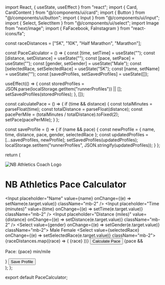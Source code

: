 import React, { useState, useEffect } from "react";
import { Card, CardContent } from "@/components/ui/card";
import { Button } from "@/components/ui/button";
import { Input } from "@/components/ui/input";
import { Select, SelectItem } from "@/components/ui/select";
import Image from "next/image";
import { FaFacebook, FaInstagram } from "react-icons/fa";

const raceDistances = ["5K", "10K", "Half Marathon", "Marathon"];

const PaceCalculator = () => {
  const [time, setTime] = useState("");
  const [distance, setDistance] = useState("");
  const [pace, setPace] = useState("");
  const [gender, setGender] = useState("Male");
  const [selectedRace, setSelectedRace] = useState("5K");
  const [name, setName] = useState("");
  const [savedProfiles, setSavedProfiles] = useState([]);

  useEffect(() => {
    const storedProfiles = JSON.parse(localStorage.getItem("runnerProfiles")) || [];
    setSavedProfiles(storedProfiles);
  }, []);

  const calculatePace = () => {
    if (time && distance) {
      const totalMinutes = parseFloat(time);
      const totalDistance = parseFloat(distance);
      const pacePerMile = (totalMinutes / totalDistance).toFixed(2);
      setPace(pacePerMile);
    }
  };

  const saveProfile = () => {
    if (name && pace) {
      const newProfile = { name, time, distance, pace, gender, selectedRace };
      const updatedProfiles = [...savedProfiles, newProfile];
      setSavedProfiles(updatedProfiles);
      localStorage.setItem("runnerProfiles", JSON.stringify(updatedProfiles));
    }
  };

  return (
    <div className="p-6 max-w-lg mx-auto text-center">
      <Image src="/mnt/data/image.png" alt="NB Athletics Coach Logo" width={150} height={150} className="mx-auto mb-4" />
      <h1 className="text-2xl font-bold mb-4">NB Athletics Pace Calculator</h1>
      <Card>
        <CardContent>
          <Input placeholder="Name" value={name} onChange={(e) => setName(e.target.value)} className="mb-2" />
          <Input placeholder="Time (minutes)" value={time} onChange={(e) => setTime(e.target.value)} className="mb-2" />
          <Input placeholder="Distance (miles)" value={distance} onChange={(e) => setDistance(e.target.value)} className="mb-2" />
          <Select value={gender} onChange={(e) => setGender(e.target.value)} className="mb-2">
            <SelectItem value="Male">Male</SelectItem>
            <SelectItem value="Female">Female</SelectItem>
          </Select>
          <Select value={selectedRace} onChange={(e) => setSelectedRace(e.target.value)} className="mb-2">
            {raceDistances.map((race) => (
              <SelectItem key={race} value={race}>{race}</SelectItem>
            ))}
          </Select>
          <Button onClick={calculatePace} className="w-full mb-2">Calculate Pace</Button>
          {pace && <p className="text-lg">Pace: {pace} min/mile</p>}
          <Button onClick={saveProfile} className="w-full mt-2">Save Profile</Button>
        </CardContent>
      </Card>
      <div className="flex justify-center gap-4 mt-4">
        <a href="https://www.facebook.com/profile.php?id=61571612726559" target="_blank" rel="noopener noreferrer" className="text-blue-600 text-2xl">
          <FaFacebook />
        </a>
        <a href="https://www.instagram.com/nbathleticscoach/" target="_blank" rel="noopener noreferrer" className="text-pink-500 text-2xl">
          <FaInstagram />
        </a>
      </div>
    </div>
  );
};

export default PaceCalculator;
